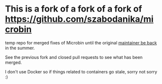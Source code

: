 # This is a fork of a fork of a fork of https://github.com/szabodanika/microbin

temp repo for merged fixes of Microbin until the original [maintainer be back](https://github.com/szabodanika/microbin/issues/249#issuecomment-1994209506) in the summer.

See the previous fork and closed pull requests to see what has been merged.

I don't use Docker so if things related to containers go stale, sorry not sorry :)
